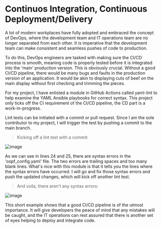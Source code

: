 # Continuos Integration, Continuous Deployment/Delivery
A lot of modern workplaces have fully adopted and embraced the concept of DevOps, where the development team and IT operations team are no longer separated from each other. It is imperative that the development team can make consistent and seamless pushes of code to production. 

To do this, DevOps engineers are tasked with making sure the CI/CD process is smooth, meaning code is properly tested before it is integrated into the 'main' production version. This is obviously crucial. Without a good CI/CD pipeline, there would be many bugs and faults in the production version of an application. It would be akin to displaying cuts of beef on the main display without first checking and trimming the pieces.

For my project, I have enlisted a module in GitHub Actions called yaml-lint to help examine the YAML Ansible playbooks for correct syntax. This project only ticks off the CI requirement of the CI/CD pipeline, the CD part is a work-in-progress. 

Lint tests can be initiated with a commit or pull request. Since I am the sole contributor to my project, I will trigger the test by pushing a commit to the main branch.
> Kicking off a lint test with a commit:

![image](https://user-images.githubusercontent.com/81763406/143791152-28a2f88f-07d3-4726-bde7-4e7af82b0d6d.png)

As we can see in lines 24 and 25, there are syntax errors in the 'ospf_config.yaml' file. The two errors are trailing spaces and too many blank lines. What's nice with this module is that it tells you the lines where the syntax errors have occurred. I will go and fix those syntax errors and push the updated changes, which will kick off another lint test.

> And voila, there aren't any syntax errors:

![image](https://user-images.githubusercontent.com/81763406/143791126-c310cbe7-65ed-4265-9b1b-37cd5c388c81.png)

This short example shows that a good CI/CD pipeline is of the utmost importance. It will give developers the peace of mind that any mistakes will be caught, and the IT operations can rest assured that there is another set of eyes helping to deploy and integrate code.
